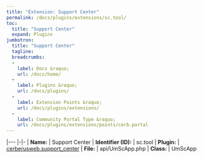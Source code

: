 ```yaml
---
title: "Extension: Support Center"
permalink: /docs/plugins/extensions/sc.tool/
toc:
  title: "Support Center"
  expand: Plugins
jumbotron:
  title: "Support Center"
  tagline: 
  breadcrumbs:
  -
    label: Docs &raquo;
    url: /docs/home/
  -
    label: Plugins &raquo;
    url: /docs/plugins/
  -
    label: Extension Points &raquo;
    url: /docs/plugins/extensions/
  -
    label: Community Portal Type &raquo;
    url: /docs/plugins/extensions/points/cerb.portal
---
```


|---
|-|-
| **Name:** | Support Center
| **Identifier (ID):** | sc.tool
| **Plugin:** | [cerberusweb.support_center](/docs/plugins/cerberusweb.support_center/)
| **File:** | api/UmScApp.php
| **Class:** | UmScApp


